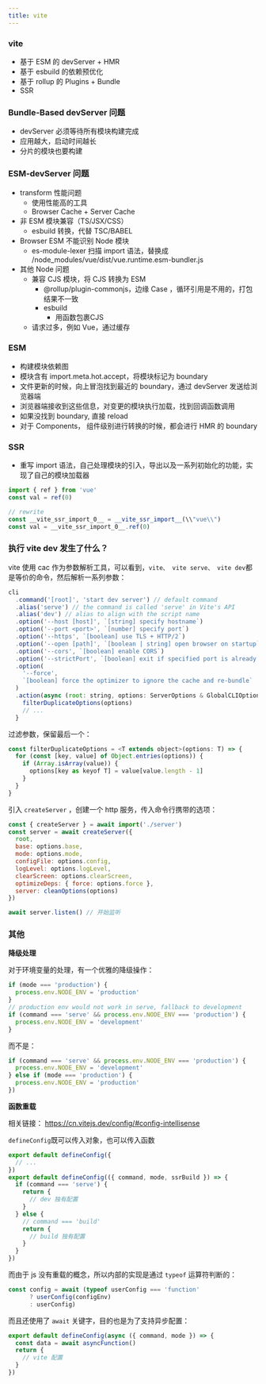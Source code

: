 ```yaml
---
title: vite
---
```


### vite

* 基于 ESM 的 devServer + HMR
* 基于 esbuild 的依赖预优化
* 基于 rollup 的 Plugins + Bundle
* SSR

### Bundle-Based devServer 问题

* devServer 必须等待所有模块构建完成
* 应用越大，启动时间越长
* 分片的模块也要构建

### ESM-devServer 问题

* transform 性能问题
  * 使用性能高的工具
  * Browser Cache + Server Cache
* 非 ESM 模块兼容（TS/JSX/CSS）
  * esbuild 转换，代替 TSC/BABEL
* Browser ESM 不能识别 Node 模块
  * es-module-lexer 扫描 import 语法，替换成 /node_modules/vue/dist/vue.runtime.esm-bundler.js
* 其他 Node 问题
  * 兼容 CJS 模块，将 CJS 转换为 ESM
    * @rollup/plugin-commonjs，边缘 Case ，循环引用是不用的，打包结果不一致
    * esbuild 
      * 用函数包裹CJS
  * 请求过多，例如 Vue，通过缓存

### ESM

* 构建模块依赖图
* 模块含有 import.meta.hot.accept，将模块标记为 boundary
* 文件更新的时候，向上冒泡找到最近的 boundary，通过 devServer 发送给浏览器端
* 浏览器端接收到这些信息，对变更的模块执行加载，找到回调函数调用
* 如果没找到 boundary, 直接 reload
* 对于 Components， 组件级别进行转换的时候，都会进行 HMR 的 boundary

### SSR

* 重写 import 语法，自己处理模块的引入，导出以及一系列初始化的功能，实现了自己的模块加载器

```js
import { ref } from 'vue'
const val = ref(0)

// rewrite
const __vite_ssr_import_0__ = __vite_ssr_import__(\\"vue\\")
const val = __vite_ssr_import_0__.ref(0)
```

### 执行 vite dev 发生了什么？

vite 使用 cac 作为参数解析工具，可以看到，`vite、 vite serve、 vite dev`都是等价的命令，然后解析一系列参数：

```js
cli
  .command('[root]', 'start dev server') // default command
  .alias('serve') // the command is called 'serve' in Vite's API
  .alias('dev') // alias to align with the script name
  .option('--host [host]', `[string] specify hostname`)
  .option('--port <port>', `[number] specify port`)
  .option('--https', `[boolean] use TLS + HTTP/2`)
  .option('--open [path]', `[boolean | string] open browser on startup`)
  .option('--cors', `[boolean] enable CORS`)
  .option('--strictPort', `[boolean] exit if specified port is already in use`)
  .option(
    '--force',
    `[boolean] force the optimizer to ignore the cache and re-bundle`
  )
  .action(async (root: string, options: ServerOptions & GlobalCLIOptions) => {
    filterDuplicateOptions(options)
    // ...
  }
```

过滤参数，保留最后一个：

```js
const filterDuplicateOptions = <T extends object>(options: T) => {
  for (const [key, value] of Object.entries(options)) {
    if (Array.isArray(value)) {
      options[key as keyof T] = value[value.length - 1]
    }
  }
}
```

引入 `createServer` ，创建一个 http 服务，传入命令行携带的选项：

```js
const { createServer } = await import('./server')
const server = await createServer({
  root,
  base: options.base,
  mode: options.mode,
  configFile: options.config,
  logLevel: options.logLevel,
  clearScreen: options.clearScreen,
  optimizeDeps: { force: options.force },
  server: cleanOptions(options)
})

await server.listen() // 开始监听
```

### 其他

**降级处理**

对于环境变量的处理，有一个优雅的降级操作：

```js
if (mode === 'production') {
  process.env.NODE_ENV = 'production'
}
// production env would not work in serve, fallback to development
if (command === 'serve' && process.env.NODE_ENV === 'production') {
  process.env.NODE_ENV = 'development'
}
```

而不是：

```js
if (command === 'serve' && process.env.NODE_ENV === 'production') {
  process.env.NODE_ENV = 'development'
} else if (mode === 'production') {
  process.env.NODE_ENV = 'production'
})
```

**函数重载**

相关链接： https://cn.vitejs.dev/config/#config-intellisense

`defineConfig`既可以传入对象，也可以传入函数

```js
export default defineConfig({
  // ...
})
export default defineConfig(({ command, mode, ssrBuild }) => {
  if (command === 'serve') {
    return {
      // dev 独有配置
    }
  } else {
    // command === 'build'
    return {
      // build 独有配置
    }
  }
})
```

而由于 js 没有重载的概念，所以内部的实现是通过 `typeof` 运算符判断的：

```js
const config = await (typeof userConfig === 'function'
      ? userConfig(configEnv)
      : userConfig)
```

而且还使用了 `await` 关键字，目的也是为了支持异步配置：

```js
export default defineConfig(async ({ command, mode }) => {
  const data = await asyncFunction()
  return {
    // vite 配置
  }
})
```